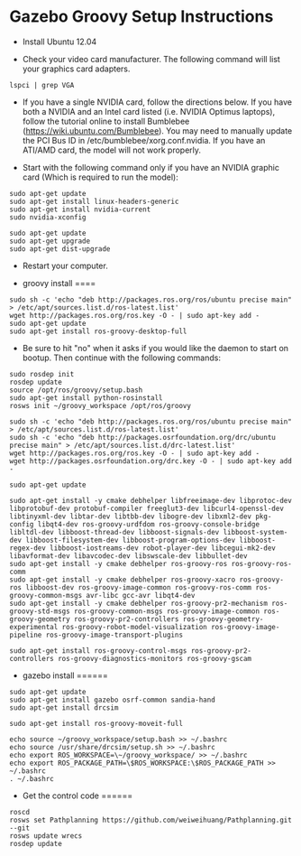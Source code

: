 Gazebo Groovy Setup Instructions
=====
* Install Ubuntu 12.04

* Check your video card manufacturer. The following command will list your graphics card adapters.

```
lspci | grep VGA
```

* If you have a single NVIDIA card, follow the directions below. If you have both a NVIDIA and an Intel card listed (i.e. NVIDIA Optimus laptops), follow the tutorial online to install Bumblebee (https://wiki.ubuntu.com/Bumblebee). You may need to manually update the PCI Bus ID in /etc/bumblebee/xorg.conf.nvidia. If you have an ATI/AMD card, the model will not work properly.

* Start with the following command only if you have an NVIDIA graphic card (Which is required to run the model):

```
sudo apt-get update
sudo apt-get install linux-headers-generic
sudo apt-get install nvidia-current
sudo nvidia-xconfig 
```

```
sudo apt-get update
sudo apt-get upgrade
sudo apt-get dist-upgrade
```

* Restart your computer. 

* groovy install
====

```
sudo sh -c 'echo "deb http://packages.ros.org/ros/ubuntu precise main" > /etc/apt/sources.list.d/ros-latest.list'
wget http://packages.ros.org/ros.key -O - | sudo apt-key add -
sudo apt-get update
sudo apt-get install ros-groovy-desktop-full
```

* Be sure to hit "no" when it asks if you would like the daemon to start on bootup.  Then continue with the following commands:

```
sudo rosdep init
rosdep update
source /opt/ros/groovy/setup.bash
sudo apt-get install python-rosinstall
rosws init ~/groovy_workspace /opt/ros/groovy
```

```
sudo sh -c 'echo "deb http://packages.ros.org/ros/ubuntu precise main" > /etc/apt/sources.list.d/ros-latest.list'
sudo sh -c 'echo "deb http://packages.osrfoundation.org/drc/ubuntu precise main" > /etc/apt/sources.list.d/drc-latest.list'
wget http://packages.ros.org/ros.key -O - | sudo apt-key add -
wget http://packages.osrfoundation.org/drc.key -O - | sudo apt-key add -
```

```
sudo apt-get update
```

```
sudo apt-get install -y cmake debhelper libfreeimage-dev libprotoc-dev libprotobuf-dev protobuf-compiler freeglut3-dev libcurl4-openssl-dev libtinyxml-dev libtar-dev libtbb-dev libogre-dev libxml2-dev pkg-config libqt4-dev ros-groovy-urdfdom ros-groovy-console-bridge libltdl-dev libboost-thread-dev libboost-signals-dev libboost-system-dev libboost-filesystem-dev libboost-program-options-dev libboost-regex-dev libboost-iostreams-dev robot-player-dev libcegui-mk2-dev libavformat-dev libavcodec-dev libswscale-dev libbullet-dev
sudo apt-get install -y cmake debhelper ros-groovy-ros ros-groovy-ros-comm
sudo apt-get install -y cmake debhelper ros-groovy-xacro ros-groovy-ros libboost-dev ros-groovy-image-common ros-groovy-ros-comm ros-groovy-common-msgs avr-libc gcc-avr libqt4-dev
sudo apt-get install -y cmake debhelper ros-groovy-pr2-mechanism ros-groovy-std-msgs ros-groovy-common-msgs ros-groovy-image-common ros-groovy-geometry ros-groovy-pr2-controllers ros-groovy-geometry-experimental ros-groovy-robot-model-visualization ros-groovy-image-pipeline ros-groovy-image-transport-plugins
```

```
sudo apt-get install ros-groovy-control-msgs ros-groovy-pr2-controllers ros-groovy-diagnostics-monitors ros-groovy-gscam 
```

* gazebo install
======

```
sudo apt-get update
sudo apt-get install gazebo osrf-common sandia-hand
sudo apt-get install drcsim
```

```
sudo apt-get install ros-groovy-moveit-full 
```

```
echo source ~/groovy_workspace/setup.bash >> ~/.bashrc
echo source /usr/share/drcsim/setup.sh >> ~/.bashrc
echo export ROS_WORKSPACE=\~/groovy_workspace/ >> ~/.bashrc
echo export ROS_PACKAGE_PATH=\$ROS_WORKSPACE:\$ROS_PACKAGE_PATH >> ~/.bashrc
. ~/.bashrc
```

* Get the control code
======

```
roscd
rosws set Pathplanning https://github.com/weiweihuang/Pathplanning.git --git
rosws update wrecs
rosdep update

```



